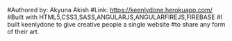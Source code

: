 #Authored by: Akyuna Akish
#Link: https://keenlydone.herokuapp.com/
#Built with HTML5,CSS3,SASS,ANGULARJS,ANGULARFIREJS,FIREBASE
#I built keenlydone to give creative people a single website
#to share any form of their art.
